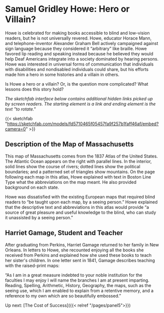 # Samuel Gridley Howe: Hero or Villain?

Howe is celebrated for making books accessible to blind and low-vision readers, but he is not universally revered. Howe, educator Horace Mann, and telephone-inventor Alexander Graham Bell actively campaigned against sign language because they considered it “arbitrary” like braille. Howe favored lip reading and speaking instead because he believed they would help Deaf Americans integrate into a society dominated by hearing persons. Howe was interested in universal forms of communication that individuals with disabilities and nondisabled individuals could share, but his efforts made him a hero in some histories and a villain in others.

Is Howe a hero or a villain? Or, is the question more complicated? What lessons does this story hold?

*The sketchfab interface below contains additional hidden links picked up by screen readers. The starting element is a link and ending element is the text "to rotate."*

{{< sketchfab "https://sketchfab.com/models/fd5710465f05457fa9f257b1faff46af/embed?camera=0" >}}

## Description of the Map of Massachusetts

This map of Massachusetts comes from the 1837 Atlas of the United States. The Atlantic Ocean appears on the right with parallel lines. In the interior, solid lines show the course of rivers; dotted lines show the political boundaries; and a patterned set of triangles show mountains. On the page following each map in this atlas, Howe explained with text in Boston Line Type what the abbreviations on the map meant. He also provided background on each state.

Howe was dissatisfied with the existing European maps that required blind readers to “be taught upon each map, by a seeing person.” Howe explained that the descriptive text and abbreviations in this atlas would provide “a source of great pleasure and useful knowledge to the blind, who can study it unassisted by a seeing person.”
 
## Harriet Gamage, Student and Teacher

After graduating from Perkins, Harriet Gamage returned to her family in New Orleans. In letters to Howe, she recounted enjoying all the books she received from Perkins and explained how she used these books to teach her sister's children. In one letter sent in 1841, Gamage describes teaching with the raised-print maps: 

“As I am in a great measure indebted to your noble institution for the faculties I may enjoy I will name the branches I am at present imparting. Reading, Spelling, Arithmetic, History, Geography, the maps, such as the seeing use, which I am enabled to explain from a retentive memory, and a reference to my own which are so beautifully embossed.”

Up next: [The Cost of Success]({{< relref "/pages/panel5">}}) 